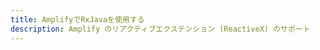 ```yaml
---
title: AmplifyでRxJavaを使用する
description: Amplify のリアクティブエクステンション (ReactiveX) のサポート
---
```


<inline-fragment platform="android" src="~/lib/project-setup/fragments/android/rxjava/rxjava.md"></inline-fragment>